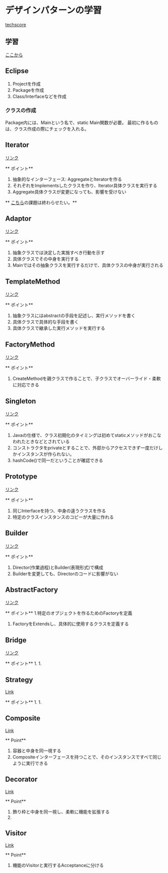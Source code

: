 # デザインパターンの学習

[techscore](https://www.techscore.com/)

## 学習
[ここから](https://www.techscore.com/tech/DesignPattern/ChainOfResponsibility)


## Eclipse
1. Projectを作成
1. Packageを作成
1. Class/Interfaceなどを作成

### クラスの作成
Package内には、Mainという名で、static Main関数が必要。
最初に作るものは、クラス作成の際にチェックを入れる。

## Iterator
[リンク](https://www.techscore.com/tech/DesignPattern/Iterator/Iterator1)

** ポイント**
1. 抽象的なインターフェース: AggregateとIteratorを作る
1. それぞれをImplementsしたクラスを作り、Iterator具体クラスを実行する
1. Aggregate具体クラスが変更になっても、影響を受けない

** [こちら](https://www.techscore.com/tech/DesignPattern/Iterator/Iterator4)の課題は終わらせたい。**

## Adaptor
[リンク](https://www.techscore.com/tech/DesignPattern/Adapter/)

** ポイント**
1. 抽象クラスでは決定した実施すべき行動を示す
1. 具体クラスでその中身を実行する
1. Mainではその抽象クラスを実行するだけで、具体クラスの中身が実行される

## TemplateMethod
[リンク](https://www.techscore.com/tech/DesignPattern/TemplateMethod)

** ポイント**
1. 抽象クラスにはabstractの手段を記述し、実行メソッドを書く
1. 具体クラスで具体的な手段を書く
1. 具体クラスで継承した実行メソッドを実行する

## FactoryMethod
[リンク](https://www.techscore.com/tech/DesignPattern/FactoryMethod)

** ポイント**
1. CreateMethodを親クラスで作ることで、子クラスでオーバーライド・柔軟に対応できる

## Singleton
[リンク](https://www.techscore.com/tech/DesignPattern/Singleton)

** ポイント**
1. Javaの仕様で、クラス初期化のタイミングは初めてstaticメソッドがおこなわれたときなどとされている
1. コンストラクタをprivateとすることで、外部からアクセスできず一度だけしかインスタンスが作られない。
1. hashCode()で同一だということが確認できる

## Prototype
[リンク](https://www.techscore.com/tech/DesignPattern/Prototype)

** ポイント**
1. 同じInterfaceを持つ、中身の違うクラスを作る
1. 特定のクラスインスタンスのコピーが大量に作れる

## Builder
[リンク](https://www.techscore.com/tech/DesignPattern/Builder)

** ポイント**
1. Director(作業過程)とBuilder(表現形式)で構成
1. Builderを変更しても、Directorのコードに影響がない

## AbstractFactory
[リンク](https://www.techscore.com/tech/DesignPattern/AbstractFactory)

** ポイント**
1.特定のオブジェクトを作るためのFactoryを定義
1. FactoryをExtendsし、具体的に使用するクラスを定義する

## Bridge
[リンク](https://www.techscore.com/tech/DesignPattern/Bridge)

** ポイント**
1.
1.

## Strategy
[Link](https://www.techscore.com/tech/DesignPattern/Strategy.html)

** ポイント** 
1. 
1. 

## Composite
[Link](https://www.techscore.com/tech/DesignPattern/Composite)

** Point**
1. 容器と中身を同一視する
1. Compositeインターフェースを持つことで、そのインスタンスですべて同じように実行できる

## Decorator
[Link](https://www.techscore.com/tech/DesignPattern/Decorator)

** Point**
1. 飾り枠と中身を同一視し、柔軟に機能を拡張する
1. 

## Visitor
[Link](https://www.techscore.com/tech/DesignPattern/Visitor)

** Point**
1. 機能のVisitorと実行するAcceptanceに分ける